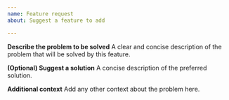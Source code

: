 ```yaml
---
name: Feature request
about: Suggest a feature to add

---
```


**Describe the problem to be solved**
A clear and concise description of the problem that will be solved by this feature.

**(Optional) Suggest a solution**
A concise description of the preferred solution.

**Additional context**
Add any other context about the problem here.
